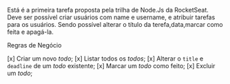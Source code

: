 Está é a primeira tarefa proposta pela trilha de Node.Js da RocketSeat.
Deve ser possível criar usuários com name e username, e atribuir 
tarefas para os usuários. Sendo possível alterar o título da terefa,data,marcar como feita e apagá-la.






Regras de Negócio


[x] Criar um novo *todo*;
[x] Listar todos os *todos*;
[x] Alterar o `title` e `deadline` de um *todo* existente;
[x] Marcar um *todo* como feito;
[x] Excluir um *todo*;
